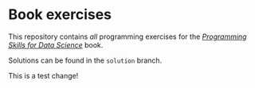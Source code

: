 # Book exercises

This repository contains _all_ programming exercises for the [_Programming Skills for Data Science_](https://programming-for-data-science.github.io/) book.

Solutions can be found in the `solution` branch.

This is a test change!
